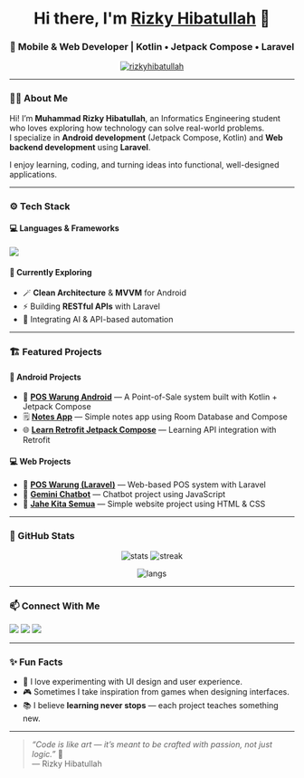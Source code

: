 <!-- Profile README for rizkyhibatullah -->

<h1 align="center">Hi there, I'm <a href="https://github.com/rizkyhibatullah">Rizky Hibatullah</a> 👋</h1>
<h3 align="center">🚀 Mobile & Web Developer | Kotlin • Jetpack Compose • Laravel</h3>

<p align="center">
  <a href="https://github.com/rizkyhibatullah">
    <img src="https://komarev.com/ghpvc/?username=rizkyhibatullah&label=Profile%20views&color=0e75b6&style=flat" alt="rizkyhibatullah" />
  </a>
</p>

---

### 🧑‍💻 About Me

Hi! I’m **Muhammad Rizky Hibatullah**, an Informatics Engineering student who loves exploring how technology can solve real-world problems.  
I specialize in **Android development** (Jetpack Compose, Kotlin) and **Web backend development** using **Laravel**.  

I enjoy learning, coding, and turning ideas into functional, well-designed applications.

---

### ⚙️ Tech Stack

#### 💻 Languages & Frameworks
<p align="left">
  <img src="https://skillicons.dev/icons?i=kotlin,androidstudio,java,php,laravel,html,css,js,sqlite,mysql" />
</p>

#### 🧠 Currently Exploring
- 🪄 **Clean Architecture** & **MVVM** for Android  
- ⚡ Building **RESTful APIs** with Laravel  
- 🤖 Integrating AI & API-based automation  

---

### 🏗️ Featured Projects

#### 📱 Android Projects
- 🚀 [**POS Warung Android**](https://github.com/rizkyhibatullah/pos-warung-android) — A Point-of-Sale system built with Kotlin + Jetpack Compose  
- 🗒️ [**Notes App**](https://github.com/rizkyhibatullah/notes-app) — Simple notes app using Room Database and Compose  
- 🌐 [**Learn Retrofit Jetpack Compose**](https://github.com/rizkyhibatullah/learn_retrofit_jetpackcompose) — Learning API integration with Retrofit  

#### 💻 Web Projects
- 🛒 [**POS Warung (Laravel)**](https://github.com/rizkyhibatullah/pos-warung) — Web-based POS system with Laravel  
- 🤖 [**Gemini Chatbot**](https://github.com/rizkyhibatullah/gemini-chatbot) — Chatbot project using JavaScript  
- 🌱 [**Jahe Kita Semua**](https://github.com/rizkyhibatullah/jahe-kita-semua) — Simple website project using HTML & CSS  

---

### 🧩 GitHub Stats

<p align="center">
  <img src="https://github-readme-stats.vercel.app/api?username=rizkyhibatullah&show_icons=true&theme=tokyonight" alt="stats" />
  <img src="https://github-readme-streak-stats.herokuapp.com?user=rizkyhibatullah&theme=tokyonight&hide_border=false" alt="streak" />
</p>

<p align="center">
  <img src="https://github-readme-stats.vercel.app/api/top-langs/?username=rizkyhibatullah&layout=compact&theme=tokyonight" alt="langs" />
</p>

---

### 📫 Connect With Me

<p align="left">
  <a href="mailto:youremail@domain.com"><img src="https://img.shields.io/badge/Email-Contact-blue?style=for-the-badge&logo=gmail"></a>
  <a href="https://www.linkedin.com/in/your-linkedin"><img src="https://img.shields.io/badge/LinkedIn-Connect-blue?style=for-the-badge&logo=linkedin"></a>
  <a href="https://github.com/rizkyhibatullah"><img src="https://img.shields.io/badge/GitHub-Follow-black?style=for-the-badge&logo=github"></a>
</p>

---

### ✨ Fun Facts
- 🧩 I love experimenting with UI design and user experience.  
- 🎮 Sometimes I take inspiration from games when designing interfaces.  
- 📚 I believe **learning never stops** — each project teaches something new.  

---

> _“Code is like art — it’s meant to be crafted with passion, not just logic.”_ 🎨  
> — Rizky Hibatullah
